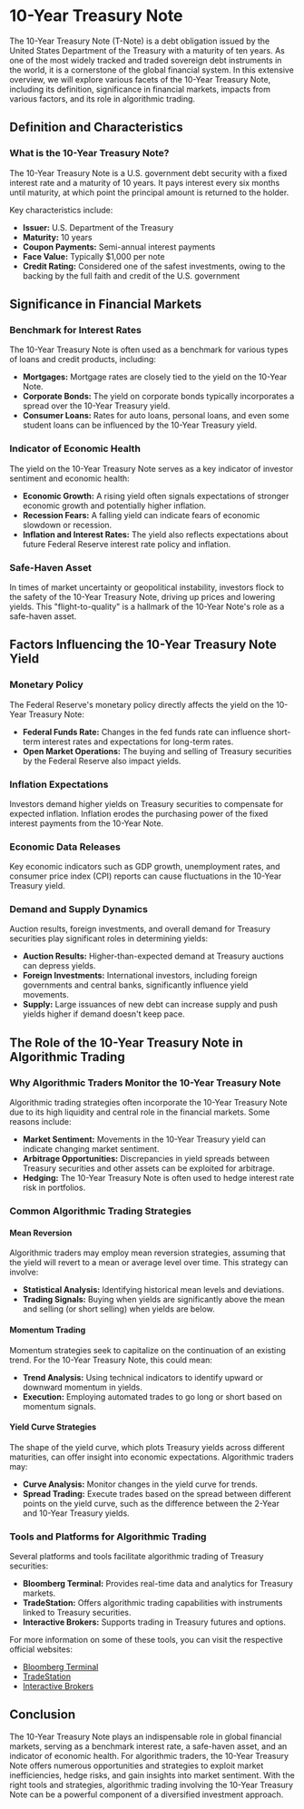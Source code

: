 # 10-Year Treasury Note

The 10-Year Treasury Note (T-Note) is a debt obligation issued by the United States Department of the Treasury with a maturity of ten years. As one of the most widely tracked and traded sovereign debt instruments in the world, it is a cornerstone of the global financial system. In this extensive overview, we will explore various facets of the 10-Year Treasury Note, including its definition, significance in financial markets, impacts from various factors, and its role in algorithmic trading.

## Definition and Characteristics

### What is the 10-Year Treasury Note?

The 10-Year Treasury Note is a U.S. government debt security with a fixed interest rate and a maturity of 10 years. It pays interest every six months until maturity, at which point the principal amount is returned to the holder.

Key characteristics include:
- **Issuer:** U.S. Department of the Treasury
- **Maturity:** 10 years
- **Coupon Payments:** Semi-annual interest payments
- **Face Value:** Typically $1,000 per note
- **Credit Rating:** Considered one of the safest investments, owing to the backing by the full faith and credit of the U.S. government

## Significance in Financial Markets

### Benchmark for Interest Rates

The 10-Year Treasury Note is often used as a benchmark for various types of loans and credit products, including:
- **Mortgages:** Mortgage rates are closely tied to the yield on the 10-Year Note.
- **Corporate Bonds:** The yield on corporate bonds typically incorporates a spread over the 10-Year Treasury yield.
- **Consumer Loans:** Rates for auto loans, personal loans, and even some student loans can be influenced by the 10-Year Treasury yield.

### Indicator of Economic Health

The yield on the 10-Year Treasury Note serves as a key indicator of investor sentiment and economic health:
- **Economic Growth:** A rising yield often signals expectations of stronger economic growth and potentially higher inflation.
- **Recession Fears:** A falling yield can indicate fears of economic slowdown or recession.
- **Inflation and Interest Rates:** The yield also reflects expectations about future Federal Reserve interest rate policy and inflation.

### Safe-Haven Asset

In times of market uncertainty or geopolitical instability, investors flock to the safety of the 10-Year Treasury Note, driving up prices and lowering yields. This "flight-to-quality" is a hallmark of the 10-Year Note's role as a safe-haven asset.

## Factors Influencing the 10-Year Treasury Note Yield

### Monetary Policy

The Federal Reserve's monetary policy directly affects the yield on the 10-Year Treasury Note:
- **Federal Funds Rate:** Changes in the fed funds rate can influence short-term interest rates and expectations for long-term rates.
- **Open Market Operations:** The buying and selling of Treasury securities by the Federal Reserve also impact yields.

### Inflation Expectations

Investors demand higher yields on Treasury securities to compensate for expected inflation. Inflation erodes the purchasing power of the fixed interest payments from the 10-Year Note.

### Economic Data Releases

Key economic indicators such as GDP growth, unemployment rates, and consumer price index (CPI) reports can cause fluctuations in the 10-Year Treasury yield.

### Demand and Supply Dynamics

Auction results, foreign investments, and overall demand for Treasury securities play significant roles in determining yields:
- **Auction Results:** Higher-than-expected demand at Treasury auctions can depress yields.
- **Foreign Investments:** International investors, including foreign governments and central banks, significantly influence yield movements.
- **Supply:** Large issuances of new debt can increase supply and push yields higher if demand doesn't keep pace.

## The Role of the 10-Year Treasury Note in Algorithmic Trading

### Why Algorithmic Traders Monitor the 10-Year Treasury Note

Algorithmic trading strategies often incorporate the 10-Year Treasury Note due to its high liquidity and central role in the financial markets. Some reasons include:
- **Market Sentiment:** Movements in the 10-Year Treasury yield can indicate changing market sentiment.
- **Arbitrage Opportunities:** Discrepancies in yield spreads between Treasury securities and other assets can be exploited for arbitrage.
- **Hedging:** The 10-Year Treasury Note is often used to hedge interest rate risk in portfolios.

### Common Algorithmic Trading Strategies

#### Mean Reversion

Algorithmic traders may employ mean reversion strategies, assuming that the yield will revert to a mean or average level over time. This strategy can involve:
- **Statistical Analysis:** Identifying historical mean levels and deviations.
- **Trading Signals:** Buying when yields are significantly above the mean and selling (or short selling) when yields are below.

#### Momentum Trading

Momentum strategies seek to capitalize on the continuation of an existing trend. For the 10-Year Treasury Note, this could mean:
- **Trend Analysis:** Using technical indicators to identify upward or downward momentum in yields.
- **Execution:** Employing automated trades to go long or short based on momentum signals.

#### Yield Curve Strategies

The shape of the yield curve, which plots Treasury yields across different maturities, can offer insight into economic expectations. Algorithmic traders may:
- **Curve Analysis:** Monitor changes in the yield curve for trends.
- **Spread Trading:** Execute trades based on the spread between different points on the yield curve, such as the difference between the 2-Year and 10-Year Treasury yields.

### Tools and Platforms for Algorithmic Trading

Several platforms and tools facilitate algorithmic trading of Treasury securities:
- **Bloomberg Terminal:** Provides real-time data and analytics for Treasury markets.
- **TradeStation:** Offers algorithmic trading capabilities with instruments linked to Treasury securities.
- **Interactive Brokers:** Supports trading in Treasury futures and options.

For more information on some of these tools, you can visit the respective official websites:
- [Bloomberg Terminal](https://www.bloomberg.com/professional/solution/bloomberg-terminal/)
- [TradeStation](https://www.tradestation.com/)
- [Interactive Brokers](https://www.interactivebrokers.com/)

## Conclusion

The 10-Year Treasury Note plays an indispensable role in global financial markets, serving as a benchmark interest rate, a safe-haven asset, and an indicator of economic health. For algorithmic traders, the 10-Year Treasury Note offers numerous opportunities and strategies to exploit market inefficiencies, hedge risks, and gain insights into market sentiment. With the right tools and strategies, algorithmic trading involving the 10-Year Treasury Note can be a powerful component of a diversified investment approach.
